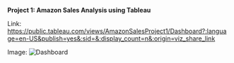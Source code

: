 **Project 1: Amazon Sales Analysis using Tableau**

Link: https://public.tableau.com/views/AmazonSalesProject1/Dashboard?:language=en-US&publish=yes&:sid=&:display_count=n&:origin=viz_share_link

Image:
![Dashboard](https://github.com/ankita-tyagi/Data-Analytics-Intern/assets/95837394/d04072ed-d9d0-4c31-9975-b90540dcbb1b)

